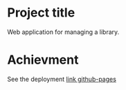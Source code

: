 # Project title
Web application for managing a library.

# Achievment
See the deployment [link github-pages](https://keldy7.github.io/management-library-app/)

